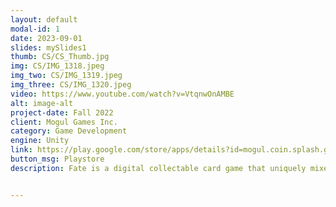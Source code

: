 ```yaml
---
layout: default
modal-id: 1
date: 2023-09-01
slides: mySlides1
thumb: CS/CS_Thumb.jpg
img: CS/IMG_1318.jpeg
img_two: CS/IMG_1319.jpeg
img_three: CS/IMG_1320.jpeg
video: https://www.youtube.com/watch?v=VtqnwOnAMBE
alt: image-alt
project-date: Fall 2022
client: Mogul Games Inc.
category: Game Development
engine: Unity
link: https://play.google.com/store/apps/details?id=mogul.coin.splash.games.build.masters.raids&hl=en_US&gl=US&pli=1
button_msg: Playstore
description: Fate is a digital collectable card game that uniquely mixes multiple genres into one. It won the UTD Best Capstone 2018 Award. I spent a little less than two years designing Fate and I decided to create a full vertical slice of gameplay for my Arts and Technology capstone project. The prototype was made over the course of one semester, and I implemeneted every feature from the physical version of the game.


---
```


